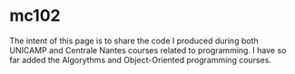 # mc102
The intent of this page is to share the code I produced during both UNICAMP and Centrale Nantes courses related to programming.
I have so far added the Algorythms and Object-Oriented programming courses.


